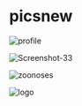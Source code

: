 # picsnew

![profile](https://github.com/forchag/picsnew/assets/22798228/22089a2e-355a-4482-a8a5-200ee0841707)


![Screenshot-33](https://github.com/forchag/picsnew/assets/22798228/ef579c05-5a53-46c0-9654-a2ad78f96215)


![zoonoses](https://github.com/forchag/picsnew/assets/22798228/4bc09d06-28be-4205-912c-f315f5ed0a2d)

![logo](https://github.com/forchag/picsnew/assets/22798228/500369a3-f49c-4e1b-82a9-269e409adfd1)
